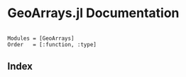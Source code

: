 # GeoArrays.jl Documentation

```@contents
```

```@autodocs
Modules = [GeoArrays]
Order   = [:function, :type]
```

## Index
```@index
```
